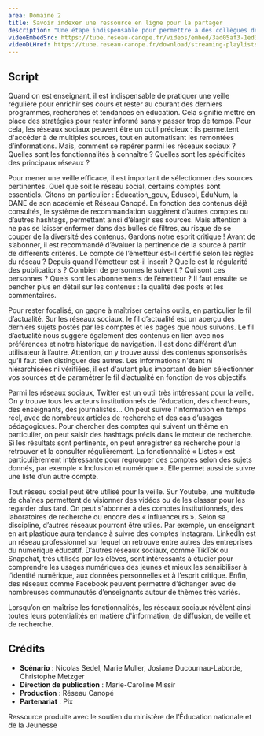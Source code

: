 ```yaml
---
area: Domaine 2
title: Savoir indexer une ressource en ligne pour la partager
description: "Une étape indispensable pour permettre à des collègues de trouver une ressource pédagogique géniale que l'on a partagée en ligne : l'indexation ! Toutes les explications dans cette vidéo."
videoEmbedSrc: https://tube.reseau-canope.fr/videos/embed/3ad05af3-1ed3-4db7-8944-ff1286ed0d68
videoDLHref: https://tube.reseau-canope.fr/download/streaming-playlists/hls/videos/3ad05af3-1ed3-4db7-8944-ff1286ed0d68-1080-fragmented.mp4
---
```

## Script
Quand on est enseignant, il est indispensable de pratiquer une veille régulière pour enrichir ses cours et rester au courant des derniers programmes, recherches et tendances en éducation. Cela signifie mettre en place des stratégies pour rester informé sans y passer trop de temps. Pour cela, les réseaux sociaux peuvent être un outil précieux : ils permettent d'accéder à de multiples sources, tout en automatisant les remontées d’informations.
Mais, comment se repérer parmi les réseaux sociaux ? Quelles sont les fonctionnalités à connaître ? Quelles sont les spécificités des principaux réseaux ?

Pour mener une veille efficace, il est important de sélectionner des sources pertinentes. Quel que soit le réseau social, certains comptes sont essentiels. Citons en particulier : Éducation_gouv, Éduscol, ÉduNum, la DANE de son académie et Réseau Canopé. En fonction des contenus déjà consultés, le système de recommandation suggèrent d’autres comptes ou d’autres hashtags, permettant ainsi d’élargir ses sources. Mais attention à ne pas se laisser enfermer dans des bulles de filtres, au risque de se couper de la diversité des contenus. Gardons notre esprit critique ! Avant de s’abonner, il est recommandé d’évaluer la pertinence de la source à partir de différents critères. Le compte de l’émetteur est-il certifié selon les règles du réseau ? Depuis quand l'émetteur est-il inscrit ? Quelle est la régularité des publications ? Combien de personnes le suivent ? Qui sont ces personnes ? Quels sont les abonnements de l’émetteur ? Il faut ensuite se pencher plus en détail sur les contenus : la qualité des posts et les commentaires.

Pour rester focalisé, on gagne à maîtriser certains outils, en particulier le fil d’actualité.  Sur les réseaux sociaux, le fil d’actualité est un aperçu des derniers sujets postés par les comptes et les pages que nous suivons. Le fil d’actualité nous suggère également des contenus en lien avec nos préférences et notre historique de navigation. Il est donc différent d’un utilisateur à l’autre. Attention, on y trouve aussi des contenus sponsorisés qu’il faut bien distinguer des autres. Les informations n'étant ni hiérarchisées ni vérifiées, il est d'autant plus important de bien sélectionner vos sources et de paramétrer le fil d’actualité en fonction de vos objectifs. 

Parmi les réseaux sociaux, Twitter est un outil très intéressant pour la veille. On y trouve tous les acteurs institutionnels de l’éducation, des chercheurs, des enseignants, des journalistes... On peut suivre l'information en temps réel, avec de nombreux articles de recherche et des cas d’usages pédagogiques. Pour chercher des comptes qui suivent un thème en particulier, on peut saisir des hashtags précis dans le moteur de recherche.  Si les résultats sont pertinents, on peut enregistrer sa recherche pour la retrouver et la consulter régulièrement. La fonctionnalité « Listes » est particulièrement intéressante pour regrouper des comptes selon des sujets donnés, par exemple « Inclusion et numérique ». Elle permet aussi de suivre une liste d’un autre compte.


Tout réseau social peut être utilisé pour la veille. Sur Youtube, une multitude de chaînes permettent de visionner des vidéos ou de les classer pour les regarder plus tard. On peut s'abonner à des comptes institutionnels, des laboratoires de recherche ou encore des « influenceurs ». Selon sa discipline, d’autres réseaux pourront être utiles. Par exemple, un enseignant en art plastique aura tendance à suivre des comptes Instagram. LinkedIn est un réseau professionnel sur lequel on retrouve entre autres des entreprises du numérique éducatif. D’autres réseaux sociaux, comme TikTok ou Snapchat, très utilisés par les élèves, sont intéressants à étudier pour comprendre les usages numériques des jeunes et mieux les sensibiliser à l’identité numérique,  aux données personnelles et à l’esprit critique. Enfin, des réseaux comme Facebook peuvent permettre d’échanger avec de nombreuses communautés d’enseignants autour de thèmes très variés.

Lorsqu’on en maîtrise les fonctionnalités, les réseaux sociaux révèlent ainsi toutes leurs potentialités en matière d'information, de diffusion, de veille et de recherche.

## Crédits

- **Scénario** : Nicolas Sedel, Marie Muller, Josiane Ducournau-Laborde, Christophe Metzger
- **Direction de publication** : Marie-Caroline Missir
- **Production** : Réseau Canopé
- **Partenariat** : Pix

Ressource produite avec le soutien du ministère de l’Éducation nationale et de la Jeunesse
